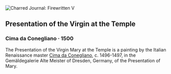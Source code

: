 <div class="artwork-of-the-day">
  <div class="container">
    <div class="img-wrapper">
      <img
        src="https://uploads3.wikiart.org/images/cima-da-conegliano/presentation-of-the-virgin-at-the-temple.jpg!Large.jpg"
        alt="Charred Journal: Firewritten V" />
    </div>
    <div class="artwork-detail">
      <div class="artwork-origin"> 
        <h2 class="artwork-name">Presentation of the Virgin at the Temple</h2>
        <h3 class="artist">
          Cima da Conegliano
                    ·  1500
        </h3>
      </div>
      <p class="description">
        <span class="artwork-description-text ng-binding" ng-bind-html="viewModel.ArtworkOfTheDay.Description | unsafe">The Presentation of the Virgin Mary at the Temple is a painting by the Italian Renaissance master <a target="_blank" href="/en/cima-da-conegliano">Cima da Conegliano</a>, c. 1496-1497, in the Gemäldegalerie Alte Meister of Dresden, Germany, of the Presentation of Mary.</span>
                        <div class="text-shadow-container ng-hide" ng-show="showShadow"></div>
      </p>
    </div>
  </div>

</div>
